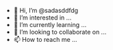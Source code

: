 - 👋 Hi, I’m @sadasddfdg
- 👀 I’m interested in ...
- 🌱 I’m currently learning ...
- 💞️ I’m looking to collaborate on ...
- 📫 How to reach me ...

<!---
sadasddfdg/sadasddfdg is a ✨ special ✨ repository because its `README.md` (this file) appears on your GitHub profile.
You can click the Preview link to take a look at your changes.
--->
